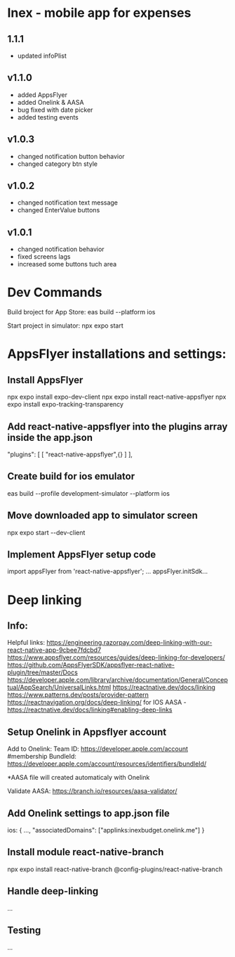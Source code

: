 # Inex - mobile app for expenses

## 1.1.1

- updated infoPlist

## v1.1.0

- added AppsFlyer
- added Onelink & AASA
- bug fixed with date picker
- added testing events

## v1.0.3

- changed notification button behavior
- changed category btn style

## v1.0.2

- changed notification text message
- changed EnterValue buttons

## v1.0.1

- changed notification behavior
- fixed screens lags
- increased some buttons tuch area

# Dev Commands

Build broject for App Store:
eas build --platform ios

Start project in simulator:
npx expo start

# AppsFlyer installations and settings:

## Install AppsFlyer

npx expo install expo-dev-client
npx expo install react-native-appsflyer
npx expo install expo-tracking-transparency

## Add react-native-appsflyer into the plugins array inside the app.json

"plugins": [
[
"react-native-appsflyer",{}
]
],

## Create build for ios emulator

eas build --profile development-simulator --platform ios

## Move downloaded app to simulator screen

npx expo start --dev-client

## Implement AppsFlyer setup code

import appsFlyer from 'react-native-appsflyer';
... appsFlyer.initSdk...

# Deep linking

## Info:

Helpful links:
https://engineering.razorpay.com/deep-linking-with-our-react-native-app-9cbee7fdcbd7
https://www.appsflyer.com/resources/guides/deep-linking-for-developers/
https://github.com/AppsFlyerSDK/appsflyer-react-native-plugin/tree/master/Docs
https://developer.apple.com/library/archive/documentation/General/Conceptual/AppSearch/UniversalLinks.html
https://reactnative.dev/docs/linking
https://www.patterns.dev/posts/provider-pattern
https://reactnavigation.org/docs/deep-linking/
for IOS AASA - https://reactnative.dev/docs/linking#enabling-deep-links

## Setup Onelink in Appsflyer account

Add to Onelink:
Team ID: https://developer.apple.com/account #membership
BundleId: https://developer.apple.com/account/resources/identifiers/bundleId/

\*AASA file will created automaticaly with Onelink

Validate AASA: https://branch.io/resources/aasa-validator/

## Add Onelink settings to app.json file

ios: {
...,
"associatedDomains": ["applinks:inexbudget.onelink.me"]
}

## Install module react-native-branch

npx expo install react-native-branch @config-plugins/react-native-branch

## Handle deep-linking

...

## Testing

...
